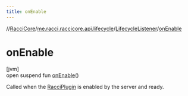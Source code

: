 ```yaml
---
title: onEnable
---
```

//[RacciCore](../../../index.html)/[me.racci.raccicore.api.lifecycle](../index.html)/[LifecycleListener](index.html)/[onEnable](on-enable.html)



# onEnable



[jvm]\
open suspend fun [onEnable](on-enable.html)()



Called when the [RacciPlugin](../../me.racci.raccicore.api.plugin/-racci-plugin/index.html) is enabled by the server and ready.




